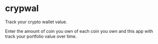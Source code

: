 # crypwal

Track your crypto wallet value.

Enter the amount of coin you own of each coin you own and this app with track your portfolio value over time.
